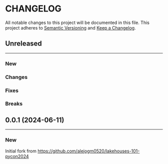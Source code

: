 # CHANGELOG

All notable changes to this project will be documented in this file.
This project adheres to [Semantic Versioning](http://semver.org/) and [Keep a Changelog](http://keepachangelog.com/).



## Unreleased
---

### New

### Changes

### Fixes

### Breaks


## 0.0.1 (2024-06-11)
---

### New

Initial fork from https://github.com/alejogm0520/lakehouses-101-pycon2024
